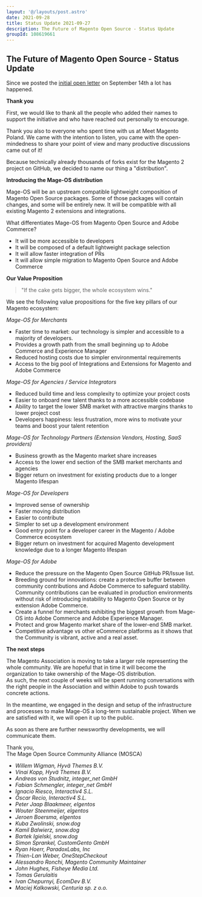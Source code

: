 ```yaml
---
layout: '@/layouts/post.astro'
date: 2021-09-28
title: Status Update 2021-09-27
description: The Future of Magento Open Source - Status Update
groupId: 108619661
---
```

## The Future of Magento Open Source - Status Update

Since we posted the [initial open letter](https://www.mage-os.community/blog/the-future-of-magento) on September 14th a lot has happened. 

**Thank you**

First, we would like to thank all the people who added their names to support the initiative and who have reached out personally to encourage. 

Thank you also to everyone who spent time with us at Meet Magento Poland. We came with the intention to listen, you came with the open-mindedness to share your point of view and many productive discussions came out of it!

Because technically already thousands of forks exist for the Magento 2 project on GitHub, we decided to name our thing a "distribution". 


**Introducing the Mage-OS distribution**

Mage-OS will be an upstream compatible lightweight composition of Magento Open Source packages. Some of those packages will contain changes, and some will be entirely new.
It will be compatible with all existing Magento 2 extensions and integrations.

What differentiates Mage-OS from Magento Open Source and Adobe Commerce?

* It will be more accessible to developers
* It will be composed of a default lightweight package selection
* It will allow faster integration of PRs
* It will allow simple migration to Magento Open Source and Adobe Commerce


**Our Value Proposition**

> "If the cake gets bigger, the whole ecosystem wins."

We see the following value propositions for the five key pillars of our Magento ecosystem:

*Mage-OS for Merchants*  
* Faster time to market: our technology is simpler and accessible to a majority of developers.
* Provides a growth path from the small beginning up to Adobe Commerce and Experience Manager
* Reduced hosting costs due to simpler environmental requirements
* Access to the big pool of Integrations and Extensions for Magento and Adobe Commerce

*Mage-OS for Agencies / Service Integrators*
* Reduced build time and less complexity to optimize your project costs
* Easier to onboard new talent thanks to a more accessible codebase
* Ability to target the lower SMB market with attractive margins thanks to lower project cost
* Developers happiness: less frustration, more wins to motivate your teams and boost your talent retention

*Mage-OS for Technology Partners (Extension Vendors, Hosting, SaaS providers)*
* Business growth as the Magento market share increases
* Access to the lower end section of the SMB market merchants and agencies
* Bigger return on investment for existing products due to a longer Magento lifespan

*Mage-OS for Developers*
* Improved sense of ownership
* Faster moving distribution
* Easier to contribute
* Simpler to set up a development environment
* Good entry point for a developer career in the Magento / Adobe Commerce ecosystem
* Bigger return on investment for acquired Magento development knowledge due to a longer Magento lifespan

*Mage-OS for Adobe*
* Reduce the pressure on the Magento Open Source GitHub PR/Issue list.
* Breeding ground for innovations: create a protective buffer between community contributions and Adobe Commerce to safeguard stability. Community contributions can be evaluated in production environments without risk of introducing instability to Magento Open Source or by extension Adobe Commerce.
* Create a funnel for merchants exhibiting the biggest growth from Mage-OS into Adobe Commerce and Adobe Experience Manager.
* Protect and grow Magento market share of the lower-end SMB market.
* Competitive advantage vs other eCommerce platforms as it shows that the Community is vibrant, active and a real asset.

**The next steps**

The Magento Association is moving to take a larger role representing the whole community. We are hopeful that in time it will become the organization to take ownership of the Mage-OS distribution.   
As such, the next couple of weeks will be spent running conversations with the right people in the Association and within Adobe to push towards concrete actions.

In the meantime, we engaged in the design and setup of the infrastructure and processes to make Mage-OS a long-term sustainable project.
When we are satisfied with it, we will open it up to the public. 

As soon as there are further newsworthy developments, we will communicate them.

Thank you,  
The Mage Open Source Community Alliance (MOSCA)


 * *Willem Wigman,  Hyvä Themes B.V.*
 * *Vinai Kopp,  Hyvä Themes B.V.*
 * *Andreas von Studnitz,  integer_net GmbH*
 * *Fabian Schmengler,  integer_net GmbH*
 * *Ignacio Riesco,  Interactiv4 S.L.*
 * *Óscar Recio,  Interactiv4 S.L.*
 * *Peter Jaap Blaakmeer,  elgentos*
 * *Wouter Steenmeijer,  elgentos*
 * *Jeroen Boersma,  elgentos*
 * *Kuba Zwolinski,  snow.dog*
 * *Kamil Balwierz,  snow.dog*
 * *Bartek Igielski,  snow.dog*
 * *Simon Sprankel,  CustomGento GmbH*
 * *Ryan Hoerr,  ParadoxLabs, Inc*
 * *Thien-Lan Weber, OneStepCheckout*
 * *Alessandro Ronchi,  Magento Community Maintainer*
 * *John Hughes, Fisheye Media Ltd.*
 * *Tomas Gerulaitis*
 * *Ivan Chepurnyi, EcomDev B.V.*
 * *Maciej Kalkowski, Centuria sp. z o.o.*
